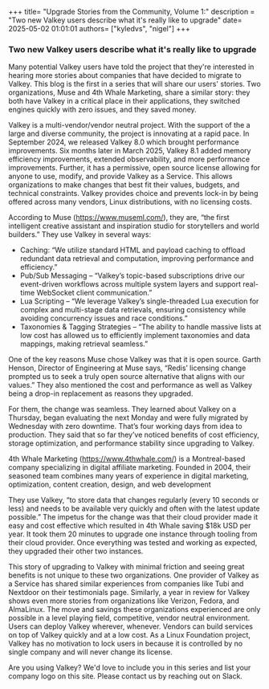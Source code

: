 +++
title= "Upgrade Stories from the Community, Volume 1:" 
description = "Two new Valkey users describe what it's really like to upgrade" 
date= 2025-05-02 01:01:01 
authors= ["kyledvs", "nigel"] 
+++

### Two new Valkey users describe what it's really like to upgrade


Many potential Valkey users have told the project that they're interested in hearing more stories about companies that have decided to migrate to Valkey. This blog is the first in a series that will share our users' stories. Two organizations, Muse and 4th Whale Marketing, share a similar story: they both have Valkey in a critical place in their applications, they switched engines quickly with zero issues, and they saved money.

Valkey is a multi-vendor/vendor neutral project. With the support of the a large and diverse community, the project is innovating at a rapid pace. In September 2024, we released Valkey 8.0 which brought performance improvements. Six months later in March 2025, Valkey 8.1 added memory efficiency improvements, extended observability, and more performance improvements. Further, it has a permissive, open source license allowing for anyone to use, modify, and provide Valkey as a Service. This allows organizations to make changes that best fit their values, budgets, and technical constraints. Valkey provides choice and prevents lock-in by being offered across many vendors, Linux distributions, with no licensing costs. 

According to Muse (https://www.museml.com/), they are,  “the first intelligent creative assistant and inspiration studio for storytellers and world builders.” They use Valkey in several ways:

* Caching: “We utilize standard HTML and payload caching to offload redundant data retrieval and computation, improving performance and efficiency.”
* Pub/Sub Messaging – “Valkey’s topic-based subscriptions drive our event-driven workflows across multiple system layers and support real-time WebSocket client communication.”
* Lua Scripting – “We leverage Valkey’s single-threaded Lua execution for complex and multi-stage data retrievals, ensuring consistency while avoiding concurrency issues and race conditions.”
* Taxonomies & Tagging Strategies – “The ability to handle massive lists at low cost has allowed us to efficiently implement taxonomies and data mappings, making retrieval seamless.”

One of the key reasons Muse chose Valkey was that it is open source. Garth Henson, Director of Engineering at Muse says, “Redis’ licensing change prompted us to seek a truly open source alternative that aligns with our values.” They also mentioned the cost and performance as well as Valkey being a drop-in replacement as reasons they upgraded.

For them, the change was seamless. They learned about Valkey on a Thursday, began evaluating the next Monday and were fully migrated by Wednesday with zero downtime. That’s four working days from idea to production. They said that so far they’ve noticed benefits of cost efficiency, storage optimization, and performance stability since upgrading to Valkey.

4th Whale Marketing (https://www.4thwhale.com/) is a Montreal-based company specializing in digital affiliate marketing. Founded in 2004, their seasoned team combines many years of experience in digital marketing, optimization, content creation, design, and web development

They use Valkey, “to store data that changes regularly (every 10 seconds or less) and needs to be available very quickly and often with the latest update possible.” The impetus for the change was that their cloud provider made it easy and cost effective which resulted in 4th Whale saving $18k USD per year. It took them 20 minutes to upgrade one instance through tooling from their cloud provider. Once everything was tested and working as expected, they upgraded their other two instances. 

This story of upgrading to Valkey with minimal friction and seeing great benefits is not unique to these two organizations. One provider of Valkey as a Service has shared similar experiences from companies like Tubi and Nextdoor on their testimonials page. Similarly, a year in review for Valkey shows even more stories from organizations like Verizon, Fedora, and AlmaLinux. The move and savings these organizations experienced are only possible in a level playing field, competitive, vendor neutral environment. Users can deploy Valkey wherever, whenever. Vendors can build services on top of Valkey quickly and at a low cost. As a Linux Foundation project, Valkey has no motivation to lock users in because it is controlled by no single company and will never change its license.

Are you using Valkey? We'd love to include you in this series and list your company logo on this site. Please contact us by reaching out on Slack.
